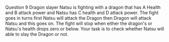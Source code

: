 Question 9
Dragon slayer
Natsu is fighting with a dragon that has A Health and B attack power and Natsu has C health and D attack power. The fight goes in turns first Natsu will attack the Dragon then Dragon will attack Natsu and this goes on. The fight will stop when either the dragon's or Natsu's health drops zero or below. Your task is to check whether Natsu will able to slay the Dragon or not.
